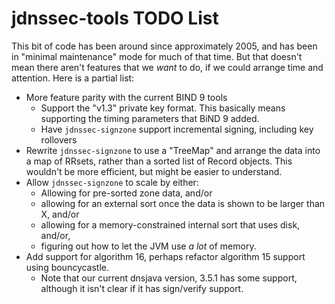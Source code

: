 # jdnssec-tools TODO List

This bit of code has been around since approximately 2005, and has been in "minimal maintenance" mode for much of that time.  But that doesn't mean there aren't features that we *want* to do, if we could arrange time and attention.  Here is a partial list:

* More feature parity with the current BIND 9 tools
  * Support the "v1.3" private key format.  This basically means supporting the timing parameters that BiND 9 added.
  * Have `jdnssec-signzone` support incremental signing, including key rollovers
* Rewrite `jdnssec-signzone` to use a "TreeMap" and arrange the data into a map of RRsets, rather than a sorted list of Record objects.  This wouldn't be more efficient, but might be easier to understand.
* Allow `jdnssec-signzone` to scale by either:
  * Allowing for pre-sorted zone data, and/or
  * allowing for an external sort once the data is shown to be larger than X, and/or
  * allowing for a memory-constrained internal sort that uses disk, and/or,
  * figuring out how to let the JVM use *a lot* of memory.
* Add support for algorithm 16, perhaps refactor algorithm 15 support using bouncycastle.
  * Note that our current dnsjava version, 3.5.1 has some support, although it isn't clear if it has sign/verify support.

